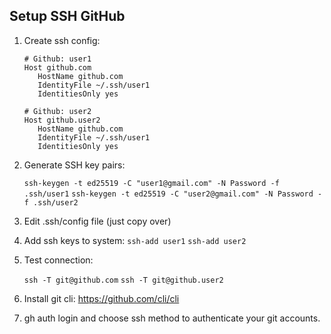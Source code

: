 ## Setup SSH GitHub

1. Create ssh config:

	```
	# Github: user1
	Host github.com
	   HostName github.com
	   IdentityFile ~/.ssh/user1
	   IdentitiesOnly yes

	# Github: user2
	Host github.user2
	   HostName github.com
	   IdentityFile ~/.ssh/user1
	   IdentitiesOnly yes
	```

3. Generate SSH key pairs:

	`ssh-keygen -t ed25519 -C "user1@gmail.com" -N Password -f .ssh/user1`
	`ssh-keygen -t ed25519 -C "user2@gmail.com" -N Password -f .ssh/user2`

2. Edit .ssh/config file (just copy over)

3. Add ssh keys to system:
	`ssh-add user1`
	`ssh-add user2`

4. Test connection:

	`ssh -T git@github.com`
	`ssh -T git@github.user2`

5. Install git cli: https://github.com/cli/cli

6. gh auth login and choose ssh method to authenticate your git accounts.
